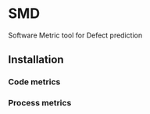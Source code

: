 # SMD
Software Metric tool for Defect prediction

## Installation ##

### Code metrics ###

### Process metrics ###
